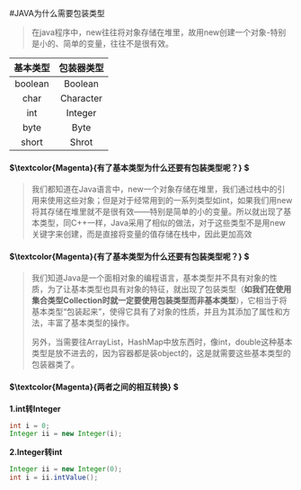 #JAVA为什么需要包装类型
> 在java程序中，new往往将对象存储在堆里，故用new创建一个对象-特别是小的、简单的变量，往往不是很有效。


|  基本类型   |   包装器类型   |
| :-----: | :-------: |
| boolean |  Boolean  |
|  char   | Character |
|   int   |  Integer  |
|  byte   |   Byte    |
|  short  |   Shrot   |

#### $\textcolor{Magenta}{有了基本类型为什么还要有包装类型呢？} $

>我们都知道在Java语言中，new一个对象存储在堆里，我们通过栈中的引用来使用这些对象；但是对于经常用到的一系列类型如int，如果我们用new将其存储在堆里就不是很有效——特别是简单的小的变量。所以就出现了基本类型，同C++一样，Java采用了相似的做法，对于这些类型不是用new关键字来创建，而是直接将变量的值存储在栈中，因此更加高效

#### $\textcolor{Magenta}{有了基本类型为什么还要有包装类型呢？} $

>我们知道Java是一个面相对象的编程语言，基本类型并不具有对象的性质，为了让基本类型也具有对象的特征，就出现了包装类型（**如我们在使用集合类型Collection时就一定要使用包装类型而非基本类型**），它相当于将基本类型“包装起来”，使得它具有了对象的性质，并且为其添加了属性和方法，丰富了基本类型的操作。 
>
>​     另外，当需要往ArrayList，HashMap中放东西时，像int，double这种基本类型是放不进去的，因为容器都是装object的，这是就需要这些基本类型的包装器类了。

#### $\textcolor{Magenta}{两者之间的相互转换} $

**1.int转Integer**

```java
int i = 0;  
Integer ii = new Integer(i);
```

**2.Integer转int**

```java
Integer ii = new Integer(0);  
int i = ii.intValue(); 
```










